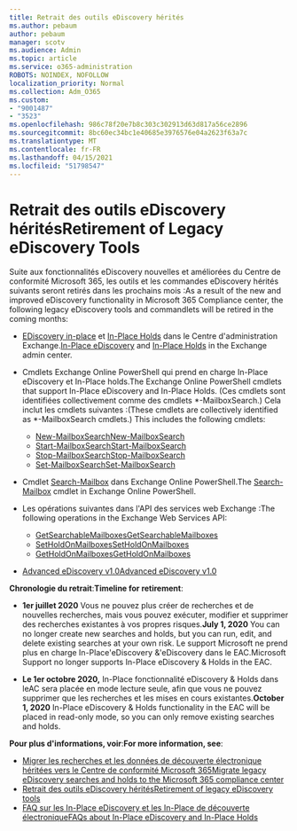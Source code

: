 ```yaml
---
title: Retrait des outils eDiscovery hérités
ms.author: pebaum
author: pebaum
manager: scotv
ms.audience: Admin
ms.topic: article
ms.service: o365-administration
ROBOTS: NOINDEX, NOFOLLOW
localization_priority: Normal
ms.collection: Adm_O365
ms.custom:
- "9001487"
- "3523"
ms.openlocfilehash: 986c78f20e7b8c303c302913d63d817a56ce2896
ms.sourcegitcommit: 8bc60ec34bc1e40685e3976576e04a2623f63a7c
ms.translationtype: MT
ms.contentlocale: fr-FR
ms.lasthandoff: 04/15/2021
ms.locfileid: "51798547"
---
```

# <a name="retirement-of-legacy-ediscovery-tools"></a><span data-ttu-id="05b5c-102">Retrait des outils eDiscovery hérités</span><span class="sxs-lookup"><span data-stu-id="05b5c-102">Retirement of Legacy eDiscovery Tools</span></span>

<span data-ttu-id="05b5c-103">Suite aux fonctionnalités eDiscovery nouvelles et améliorées du Centre de conformité Microsoft 365, les outils et les commandes eDiscovery hérités suivants seront retirés dans les prochains mois :</span><span class="sxs-lookup"><span data-stu-id="05b5c-103">As a result of the new and improved eDiscovery functionality in Microsoft 365 Compliance center, the following legacy eDiscovery tools and commandlets will be retired in the coming months:</span></span>

- <span data-ttu-id="05b5c-104">[EDiscovery in-place](https://docs.microsoft.com/exchange/security-and-compliance/in-place-ediscovery/in-place-ediscovery) et [In-Place Holds](https://docs.microsoft.com/exchange/security-and-compliance/create-or-remove-in-place-holds) dans le Centre d'administration Exchange.</span><span class="sxs-lookup"><span data-stu-id="05b5c-104">[In-Place eDiscovery](https://docs.microsoft.com/exchange/security-and-compliance/in-place-ediscovery/in-place-ediscovery) and [In-Place Holds](https://docs.microsoft.com/exchange/security-and-compliance/create-or-remove-in-place-holds) in the Exchange admin center.</span></span>

- <span data-ttu-id="05b5c-105">Cmdlets Exchange Online PowerShell qui prend en charge In-Place eDiscovery et In-Place holds.</span><span class="sxs-lookup"><span data-stu-id="05b5c-105">The Exchange Online PowerShell cmdlets that support In-Place eDiscovery and In-Place Holds.</span></span> <span data-ttu-id="05b5c-106">(Ces cmdlets sont identifiées collectivement comme des cmdlets \*-MailboxSearch.) Cela inclut les cmdlets suivantes :</span><span class="sxs-lookup"><span data-stu-id="05b5c-106">(These cmdlets are collectively identified as \*-MailboxSearch cmdlets.) This includes the following cmdlets:</span></span>

    - [<span data-ttu-id="05b5c-107">New-MailboxSearch</span><span class="sxs-lookup"><span data-stu-id="05b5c-107">New-MailboxSearch</span></span>](https://docs.microsoft.com/powershell/module/exchange/policy-and-compliance-content-search/new-mailboxsearch)
    - [<span data-ttu-id="05b5c-108">Start-MailboxSearch</span><span class="sxs-lookup"><span data-stu-id="05b5c-108">Start-MailboxSearch</span></span>](https://docs.microsoft.com/powershell/module/exchange/policy-and-compliance-content-search/start-mailboxsearch)
    - [<span data-ttu-id="05b5c-109">Stop-MailboxSearch</span><span class="sxs-lookup"><span data-stu-id="05b5c-109">Stop-MailboxSearch</span></span>](https://docs.microsoft.com/powershell/module/exchange/policy-and-compliance-content-search/stop-mailboxsearch)
    - [<span data-ttu-id="05b5c-110">Set-MailboxSearch</span><span class="sxs-lookup"><span data-stu-id="05b5c-110">Set-MailboxSearch</span></span>](https://docs.microsoft.com/powershell/module/exchange/policy-and-compliance-content-search/set-mailboxsearch)

- <span data-ttu-id="05b5c-111">Cmdlet [Search-Mailbox](https://docs.microsoft.com/powershell/module/exchange/mailboxes/search-mailbox?view=exchange-ps) dans Exchange Online PowerShell.</span><span class="sxs-lookup"><span data-stu-id="05b5c-111">The [Search-Mailbox](https://docs.microsoft.com/powershell/module/exchange/mailboxes/search-mailbox?view=exchange-ps) cmdlet in Exchange Online PowerShell.</span></span>
- <span data-ttu-id="05b5c-112">Les opérations suivantes dans l'API des services web Exchange :</span><span class="sxs-lookup"><span data-stu-id="05b5c-112">The following operations in the Exchange Web Services API:</span></span>
    - [<span data-ttu-id="05b5c-113">GetSearchableMailboxes</span><span class="sxs-lookup"><span data-stu-id="05b5c-113">GetSearchableMailboxes</span></span>](https://docs.microsoft.com/exchange/client-developer/web-service-reference/getsearchablemailboxes-operation)
    - [<span data-ttu-id="05b5c-114">SetHoldOnMailboxes</span><span class="sxs-lookup"><span data-stu-id="05b5c-114">SetHoldOnMailboxes</span></span>](https://docs.microsoft.com/exchange/client-developer/web-service-reference/setholdonmailboxes-operation)
    - [<span data-ttu-id="05b5c-115">GetHoldOnMailboxes</span><span class="sxs-lookup"><span data-stu-id="05b5c-115">GetHoldOnMailboxes</span></span>](https://docs.microsoft.com/exchange/client-developer/web-service-reference/getholdonmailboxes-operation)

- [<span data-ttu-id="05b5c-116">Advanced eDiscovery v1.0</span><span class="sxs-lookup"><span data-stu-id="05b5c-116">Advanced eDiscovery v1.0</span></span>](https://docs.microsoft.com/microsoft-365/compliance/office-365-advanced-ediscovery)

<span data-ttu-id="05b5c-117">**Chronologie du retrait**:</span><span class="sxs-lookup"><span data-stu-id="05b5c-117">**Timeline for retirement**:</span></span>
- <span data-ttu-id="05b5c-118">**1er juillet 2020** Vous ne pouvez plus créer de recherches et de nouvelles recherches, mais vous pouvez exécuter, modifier et supprimer des recherches existantes à vos propres risques.</span><span class="sxs-lookup"><span data-stu-id="05b5c-118">**July 1, 2020** You can no longer create new searches and holds, but you can run, edit, and delete existing searches at your own risk.</span></span> <span data-ttu-id="05b5c-119">Le support Microsoft ne prend plus en charge In-Place'eDiscovery &'eDiscovery dans le EAC.</span><span class="sxs-lookup"><span data-stu-id="05b5c-119">Microsoft Support no longer supports In-Place eDiscovery & Holds in the EAC.</span></span>
    
- <span data-ttu-id="05b5c-120">**Le 1er octobre 2020,** In-Place fonctionnalité eDiscovery & Holds dans leAC sera placée en mode lecture seule, afin que vous ne pouvez supprimer que les recherches et les mises en cours existantes.</span><span class="sxs-lookup"><span data-stu-id="05b5c-120">**October 1, 2020** In-Place eDiscovery & Holds functionality in the EAC will be placed in read-only mode, so you can only remove existing searches and holds.</span></span>

<span data-ttu-id="05b5c-121">**Pour plus d'informations, voir**:</span><span class="sxs-lookup"><span data-stu-id="05b5c-121">**For more information, see**:</span></span>

 - [<span data-ttu-id="05b5c-122">Migrer les recherches et les données de découverte électronique héritées vers le Centre de conformité Microsoft 365</span><span class="sxs-lookup"><span data-stu-id="05b5c-122">Migrate legacy eDiscovery searches and holds to the Microsoft 365 compliance center</span></span>](https://docs.microsoft.com/microsoft-365/compliance/migrate-legacy-ediscovery-searches-and-holds)
 - [<span data-ttu-id="05b5c-123">Retrait des outils eDiscovery hérités</span><span class="sxs-lookup"><span data-stu-id="05b5c-123">Retirement of legacy eDiscovery tools</span></span>](https://docs.microsoft.com/microsoft-365/compliance/legacy-ediscovery-retirement)
 - [<span data-ttu-id="05b5c-124">FAQ sur les In-Place eDiscovery et les In-Place de découverte électronique</span><span class="sxs-lookup"><span data-stu-id="05b5c-124">FAQs about In-Place eDiscovery and In-Place Holds</span></span>](https://docs.microsoft.com/microsoft-365/compliance/legacy-ediscovery-retirement#faqs-about-in-place-ediscovery-and-in-place-holds)



